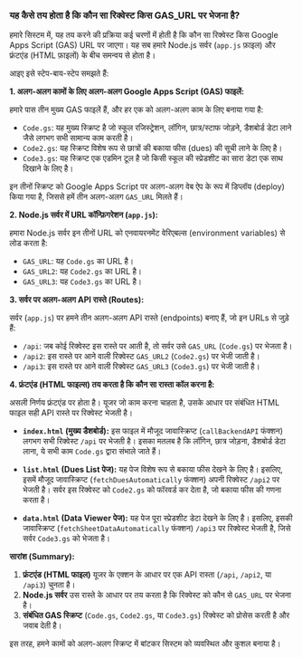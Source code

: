 ### यह कैसे तय होता है कि कौन सा रिक्वेस्ट किस GAS_URL पर भेजना है?

हमारे सिस्टम में, यह तय करने की प्रक्रिया कई चरणों में होती है कि कौन सा रिक्वेस्ट किस Google Apps Script (GAS) URL पर जाएगा। यह सब हमारे Node.js सर्वर (`app.js` फ़ाइल) और फ्रंटएंड (HTML फ़ाइलों) के बीच समन्वय से होता है।

आइए इसे स्टेप-बाय-स्टेप समझते हैं:

**1. अलग-अलग कामों के लिए अलग-अलग Google Apps Script (GAS) फाइलें:**

हमारे पास तीन मुख्य GAS फाइलें हैं, और हर एक को अलग-अलग काम के लिए बनाया गया है:
*   `Code.gs`: यह मुख्य स्क्रिप्ट है जो स्कूल रजिस्ट्रेशन, लॉगिन, छात्र/स्टाफ जोड़ने, डैशबोर्ड डेटा लाने जैसे लगभग सभी सामान्य काम करती है।
*   `Code2.gs`: यह स्क्रिप्ट विशेष रूप से छात्रों की बकाया फीस (dues) की सूची लाने के लिए है।
*   `Code3.gs`: यह स्क्रिप्ट एक एडमिन टूल है जो किसी स्कूल की स्प्रेडशीट का सारा डेटा एक साथ दिखाने के लिए है।

इन तीनों स्क्रिप्ट को Google Apps Script पर अलग-अलग वेब ऐप के रूप में डिप्लॉय (deploy) किया गया है, जिससे हमें तीन अलग-अलग `GAS_URL` मिलते हैं।

**2. Node.js सर्वर में URL कॉन्फ़िगरेशन (`app.js`):**

हमारा Node.js सर्वर इन तीनों URL को एनवायरनमेंट वेरिएबल्स (environment variables) से लोड करता है:
*   `GAS_URL`: यह `Code.gs` का URL है।
*   `GAS_URL2`: यह `Code2.gs` का URL है।
*   `GAS_URL3`: यह `Code3.gs` का URL है।

**3. सर्वर पर अलग-अलग API रास्ते (Routes):**

सर्वर (`app.js`) पर हमने तीन अलग-अलग API रास्ते (endpoints) बनाए हैं, जो इन URLs से जुड़े हैं:
*   `/api`: जब कोई रिक्वेस्ट इस रास्ते पर आती है, तो सर्वर उसे `GAS_URL` (`Code.gs`) पर भेजता है।
*   `/api2`: इस रास्ते पर आने वाली रिक्वेस्ट `GAS_URL2` (`Code2.gs`) पर भेजी जाती है।
*   `/api3`: इस रास्ते पर आने वाली रिक्वेस्ट `GAS_URL3` (`Code3.gs`) पर भेजी जाती है।

**4. फ्रंटएंड (HTML फाइल्स) तय करता है कि कौन सा रास्ता कॉल करना है:**

असली निर्णय फ्रंटएंड पर होता है। यूजर जो काम करना चाहता है, उसके आधार पर संबंधित HTML फाइल सही API रास्ते पर रिक्वेस्ट भेजती है।

*   **`index.html` (मुख्य डैशबोर्ड):** इस फाइल में मौजूद जावास्क्रिप्ट (`callBackendAPI` फंक्शन) लगभग सभी रिक्वेस्ट `/api` पर भेजती है। इसका मतलब है कि लॉगिन, छात्र जोड़ना, डैशबोर्ड डेटा लाना, ये सभी काम `Code.gs` द्वारा संभाले जाते हैं।

*   **`list.html` (Dues List पेज):** यह पेज विशेष रूप से बकाया फीस देखने के लिए है। इसलिए, इसमें मौजूद जावास्क्रिप्ट (`fetchDuesAutomatically` फंक्शन) अपनी रिक्वेस्ट `/api2` पर भेजती है। सर्वर इस रिक्वेस्ट को `Code2.gs` को फॉरवर्ड कर देता है, जो बकाया फीस की गणना करता है।

*   **`data.html` (Data Viewer पेज):** यह पेज पूरा स्प्रेडशीट डेटा देखने के लिए है। इसलिए, इसकी जावास्क्रिप्ट (`fetchSheetDataAutomatically` फंक्शन) `/api3` पर रिक्वेस्ट भेजती है, जिसे सर्वर `Code3.gs` को भेजता है।

**सारांश (Summary):**

1.  **फ्रंटएंड (HTML फाइल)** यूजर के एक्शन के आधार पर एक API रास्ता (`/api`, `/api2`, या `/api3`) चुनता है।
2.  **Node.js सर्वर** उस रास्ते के आधार पर तय करता है कि रिक्वेस्ट को कौन से `GAS_URL` पर भेजना है।
3.  **संबंधित GAS स्क्रिप्ट** (`Code.gs`, `Code2.gs`, या `Code3.gs`) रिक्वेस्ट को प्रोसेस करती है और जवाब देती है।

इस तरह, हमने कामों को अलग-अलग स्क्रिप्ट में बांटकर सिस्टम को व्यवस्थित और कुशल बनाया है।
